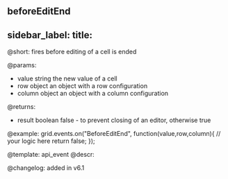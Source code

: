beforeEditEnd
---
sidebar_label: 
title: 
---          

@short: fires before editing of a cell is ended
	
@params:
- value			string		the new value of a cell
- row			object		an object with a row configuration
- column		object		an object with a column configuration


@returns:
- result	boolean		false - to prevent closing of an editor, otherwise true

@example:
grid.events.on("BeforeEditEnd", function(value,row,column){
	// your logic here
    return false;
});


@template:	api_event
@descr:




	

@changelog: added in v6.1

